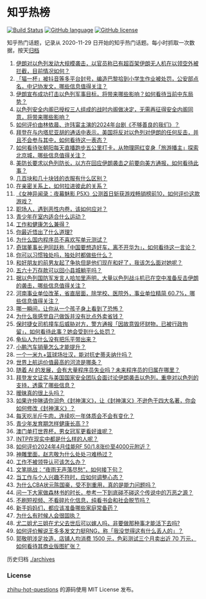 # 知乎热榜
[![Build Status](https://github.com/ToWeLong/zhihu-hot-questions/workflows/CI/badge.svg)](https://github.com/ToWeLong/zhihu-hot-questions/actions)
[![GitHub language](https://img.shields.io/badge/language-golang-orange.svg)](https://golang.org/)
[![GitHub license](https://img.shields.io/github/license/ToWeLong/zhihu-hot-questions)](https://github.com/ToWeLong/zhihu-hot-questions/blob/main/LICENSE)

知乎热门话题，记录从 2020-11-29 日开始的知乎热门话题。每小时抓取一次数据，按天[归档](./archives)

<!-- BEGIN -->

1. [伊朗对以色列发动大规模袭击，以官员称已有超百架伊朗无人机在以领空外被拦截，目前情况如何？](https://www.zhihu.com/question/652881800)
1. [「猫一杯」被抖音等多平台封号，编造巴黎拾到小学生作业被处罚，公安部点名，中记协发文，哪些信息值得关注？](https://www.zhihu.com/question/652840437)
1. [伊朗宣布成功打击以色列军事目标，将带来哪些影响？如何看待当前中东局势？](https://www.zhihu.com/question/652882342)
1. [以色列安全内阁已授权三人组成的战时内阁做决定，无需再征得安全内阁同意，将带来哪些影响？](https://www.zhihu.com/question/652885459)
1. [如何评价由林依晨、许玮甯主演的2024年台剧《不够善良的我们》？](https://www.zhihu.com/question/651525858)
1. [拜登在与内塔尼亚胡的通话中表示，美国将反对以色列对伊朗的任何反击，并且不会参与其中，如何看待这一表态？](https://www.zhihu.com/question/652891895)
1. [如何看待张朝阳每天直播跑步五公里打卡，从物理网红变身「旅游播主」探索北京城，哪些信息值得关注？](https://www.zhihu.com/question/652837081)
1. [美防长要求以色列防长，以方在回应伊朗袭击之前要向美方通报，如何看待此事？](https://www.zhihu.com/question/652888290)
1. [几百块和几十块钱的衣服有什么区别？](https://www.zhihu.com/question/652883120)
1. [在亲密关系上，如何拉进彼此的关系？](https://www.zhihu.com/question/652739488)
1. [《女神异闻录：夜幕魅影 P5X》公测首日斩获游戏畅销榜前10，如何评价这款游戏？](https://www.zhihu.com/question/652746339)
1. [职场人，遇到恶性内卷，该如何应对？](https://www.zhihu.com/question/652887597)
1. [青少年在室内适合什么运动？](https://www.zhihu.com/question/652887342)
1. [工作和健康怎么兼得？](https://www.zhihu.com/question/652886510)
1. [你最近悟出了什么道理?](https://www.zhihu.com/question/595361046)
1. [为什么国内程序员不喜欢写单元测试？](https://www.zhihu.com/question/642449457)
1. [奇瑞董事长尹同跃称「中国要想造好车，离不开华为」，如何看待这一言论？](https://www.zhihu.com/question/652686161)
1. [你可以习惯独处吗，独处时都做些什么？](https://www.zhihu.com/question/647594508)
1. [和好朋友的前男友起了争执但是他们现在和好了，我该怎么面对她呢？](https://www.zhihu.com/question/640583928)
1. [五六十万存款可以回小县城躺平吗？](https://www.zhihu.com/question/652529386)
1. [据以色列国防军发言人哈加里声明，大量以色列战斗机已在空中准备反击伊朗的袭击，哪些信息值得关注？](https://www.zhihu.com/question/652882143)
1. [河南事业单位改革，省直层面，除学校、医院外，事业单位精简 60.7%，哪些信息值得关注？](https://www.zhihu.com/question/652809528)
1. [哪一瞬间，让你从一个孩子身上看到了恐怖？](https://www.zhihu.com/question/650225612)
1. [为什么我感觉自己做饭并没有比点外卖省钱？](https://www.zhihu.com/question/438496778)
1. [保时捷女司机撞车后威胁对方，警方通报「因故意毁坏财物，已被行政拘留」，如何看待此事？她会受到什么处罚？](https://www.zhihu.com/question/652822714)
1. [龟仙人为什么没有把乐平带出来？](https://www.zhihu.com/question/296355965)
1. [小鹏汽车销量怎么才能提升？](https://www.zhihu.com/question/652617527)
1. [一个一米九+篮球场壮汉，能对抗史蒂夫纳什吗？](https://www.zhihu.com/question/651955812)
1. [世界上航运价值最高的河流是哪条？](https://www.zhihu.com/question/610461089)
1. [随着 AI 的发展，会有大量程序员失业吗？未来程序员的归属在哪里？](https://www.zhihu.com/question/652005915)
1. [拜登发文证实与美国国家安全团队会面讨论伊朗袭击以色列，重申对以色列的支持，透露了哪些信息？](https://www.zhihu.com/question/652882778)
1. [暧昧真的很上头吗？](https://www.zhihu.com/question/651469720)
1. [如果许仲琳请你润色《封神演义》，让《封神演义》不逊色于四大名著，你会如何修改《封神演义》？](https://www.zhihu.com/question/570253566)
1. [每天吃半斤牛肉，连续吃一年体质会不会有变化？](https://www.zhihu.com/question/64085283)
1. [青少年发育期怎样健康长高？?](https://www.zhihu.com/question/652850777)
1. [澳门单打世界杯，男女冠军更看好谁呢？](https://www.zhihu.com/question/652619086)
1. [INTP在现实中都是什么样的人呢？](https://www.zhihu.com/question/620078814)
1. [如何评价2024年4月佳能RF 50/1.8涨价至4000元附近？](https://www.zhihu.com/question/652839498)
1. [神雕里面，赵志敬为什么处处刁难杨过？](https://www.zhihu.com/question/304684001)
1. [工作不被领导认可该怎么办？](https://www.zhihu.com/question/652753988)
1. [文笔挑战：“夜雨无声落尽愁”，如何接下句？](https://www.zhihu.com/question/652792719)
1. [当工作与个人兴趣不符时，应如何调整心态？](https://www.zhihu.com/question/652615322)
1. [为什么CBA状元陈国豪，受不到重用，真的是能力问题吗？](https://www.zhihu.com/question/639706608)
1. [问一下大家做森林书的时长，参考一下到底碰不碰这个传说中的万恶之源？](https://www.zhihu.com/question/573856462)
1. [不刷短视频、不看碎片化信息，纯看书会和社会脱节吗？](https://www.zhihu.com/question/573093752)
1. [新手妈妈们，都应该准备哪些家庭常备药？](https://www.zhihu.com/question/652801868)
1. [为什么有时候人会很固执？](https://www.zhihu.com/question/652853214)
1. [尤二姐尤三姐在尤父去世后可以嫁人吗，非要做那种事才能活下去吗?](https://www.zhihu.com/question/652126165)
1. [如何评价解说王多多发文力挺RNG，称「我没觉得这有什么丢人的」？](https://www.zhihu.com/question/652802240)
1. [郭敬明涉足妆造，店铺人均消费 1500 元，色彩测试三个月卖出近 70 万元，如何看待其商业版图扩张？](https://www.zhihu.com/question/652797174)

<!-- END -->

历史归档 [./archives](./archives)


### License
[zhihu-hot-questions](https://github.com/towelong/zhihu-hot-questions) 的源码使用 MIT License 发布。